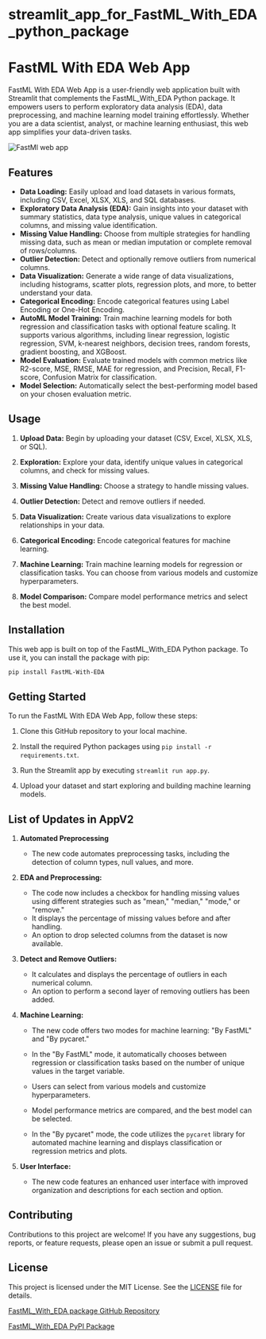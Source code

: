 # streamlit_app_for_FastML_With_EDA_python_package


# FastML With EDA Web App

FastML With EDA Web App is a user-friendly web application built with Streamlit that complements the FastML_With_EDA Python package. It empowers users to perform exploratory data analysis (EDA), data preprocessing, and machine learning model training effortlessly. Whether you are a data scientist, analyst, or machine learning enthusiast, this web app simplifies your data-driven tasks.

![FastMl web app](https://github.com/Veto2922/streamlit_app_for_FastML_With_EDA_python_package/assets/114834171/411c3849-af85-4dbe-82bb-dd6062224f0e)


## Features

- **Data Loading:** Easily upload and load datasets in various formats, including CSV, Excel, XLSX, XLS, and SQL databases.
- **Exploratory Data Analysis (EDA):** Gain insights into your dataset with summary statistics, data type analysis, unique values in categorical columns, and missing value identification.
- **Missing Value Handling:** Choose from multiple strategies for handling missing data, such as mean or median imputation or complete removal of rows/columns.
- **Outlier Detection:** Detect and optionally remove outliers from numerical columns.
- **Data Visualization:** Generate a wide range of data visualizations, including histograms, scatter plots, regression plots, and more, to better understand your data.
- **Categorical Encoding:** Encode categorical features using Label Encoding or One-Hot Encoding.
- **AutoML Model Training:** Train machine learning models for both regression and classification tasks with optional feature scaling. It supports various algorithms, including linear regression, logistic regression, SVM, k-nearest neighbors, decision trees, random forests, gradient boosting, and XGBoost.
- **Model Evaluation:** Evaluate trained models with common metrics like R2-score, MSE, RMSE, MAE for regression, and Precision, Recall, F1-score, Confusion Matrix for classification.
- **Model Selection:** Automatically select the best-performing model based on your chosen evaluation metric.

## Usage

1. **Upload Data:** Begin by uploading your dataset (CSV, Excel, XLSX, XLS, or SQL).

2. **Exploration:** Explore your data, identify unique values in categorical columns, and check for missing values.

3. **Missing Value Handling:** Choose a strategy to handle missing values.

4. **Outlier Detection:** Detect and remove outliers if needed.

5. **Data Visualization:** Create various data visualizations to explore relationships in your data.

6. **Categorical Encoding:** Encode categorical features for machine learning.

7. **Machine Learning:** Train machine learning models for regression or classification tasks. You can choose from various models and customize hyperparameters.

8. **Model Comparison:** Compare model performance metrics and select the best model.


## Installation

This web app is built on top of the FastML_With_EDA Python package. To use it, you can install the package with pip:

```bash
pip install FastML-With-EDA
```

## Getting Started

To run the FastML With EDA Web App, follow these steps:

1. Clone this GitHub repository to your local machine.

2. Install the required Python packages using `pip install -r requirements.txt`.

3. Run the Streamlit app by executing `streamlit run app.py`.

4. Upload your dataset and start exploring and building machine learning models.

## List of Updates in AppV2

1. **Automated Preprocessing**
   - The new code automates preprocessing tasks, including the detection of column types, null values, and more.

2. **EDA and Preprocessing:**
   - The code now includes a checkbox for handling missing values using different strategies such as "mean," "median," "mode," or "remove."
   - It displays the percentage of missing values before and after handling.
   - An option to drop selected columns from the dataset is now available.

3. **Detect and Remove Outliers:**
   - It calculates and displays the percentage of outliers in each numerical column.
   - An option to perform a second layer of removing outliers has been added.

4. **Machine Learning:**
   - The new code offers two modes for machine learning: "By FastML" and "By pycaret."
   - In the "By FastML" mode, it automatically chooses between regression or classification tasks based on the number of unique values in the target variable.
   - Users can select from various models and customize hyperparameters.
   - Model performance metrics are compared, and the best model can be selected.

   - In the "By pycaret" mode, the code utilizes the `pycaret` library for automated machine learning and displays classification or regression metrics and plots.

5. **User Interface:**
   - The new code features an enhanced user interface with improved organization and descriptions for each section and option.

## Contributing

Contributions to this project are welcome! If you have any suggestions, bug reports, or feature requests, please open an issue or submit a pull request.

## License

This project is licensed under the MIT License. See the [LICENSE](LICENSE) file for details.



[FastML_With_EDA package GitHub Repository](https://github.com/Veto2922/Fast-Machine-Learning-With-EDA-python-package)

[FastML_With_EDA PyPI Package](https://pypi.org/project/FastML-With-EDA/)



